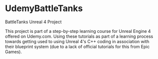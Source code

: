 # UdemyBattleTanks

BattleTanks Unreal 4 Project 

This project is part of a step-by-step learning course for Unreal Engine 4 offered on Udemy.com. Using these tutorials as part of a learning process towards getting used to using Unreal 4's C++ coding in association with their blueprint system (due to a lack of official tutorials for this from Epic Games).



